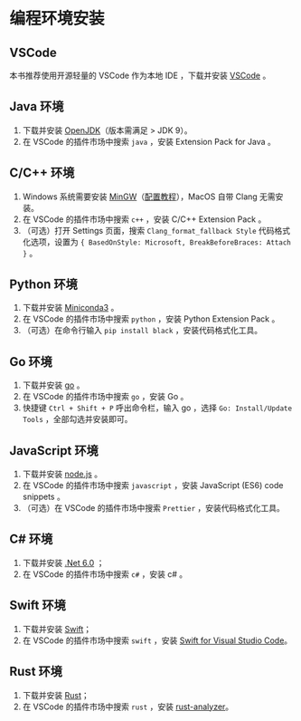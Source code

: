 # 编程环境安装

## VSCode

本书推荐使用开源轻量的 VSCode 作为本地 IDE ，下载并安装 [VSCode](https://code.visualstudio.com/) 。

## Java 环境

1. 下载并安装 [OpenJDK](https://jdk.java.net/18/)（版本需满足 > JDK 9）。
2. 在 VSCode 的插件市场中搜索 `java` ，安装 Extension Pack for Java 。

## C/C++ 环境

1. Windows 系统需要安装 [MinGW](https://sourceforge.net/projects/mingw-w64/files/)（[配置教程](https://blog.csdn.net/qq_33698226/article/details/129031241)），MacOS 自带 Clang 无需安装。
2. 在 VSCode 的插件市场中搜索 `c++` ，安装 C/C++ Extension Pack 。
3. （可选）打开 Settings 页面，搜索 `Clang_format_fallback Style` 代码格式化选项，设置为 `{ BasedOnStyle: Microsoft, BreakBeforeBraces: Attach }` 。

## Python 环境

1. 下载并安装 [Miniconda3](https://docs.conda.io/en/latest/miniconda.html) 。
2. 在 VSCode 的插件市场中搜索 `python` ，安装 Python Extension Pack 。
3. （可选）在命令行输入 `pip install black` ，安装代码格式化工具。

## Go 环境

1. 下载并安装 [go](https://go.dev/dl/) 。
2. 在 VSCode 的插件市场中搜索 `go` ，安装 Go 。
3. 快捷键 `Ctrl + Shift + P` 呼出命令栏，输入 go ，选择 `Go: Install/Update Tools` ，全部勾选并安装即可。

## JavaScript 环境

1. 下载并安装 [node.js](https://nodejs.org/en/) 。
2. 在 VSCode 的插件市场中搜索 `javascript` ，安装 JavaScript (ES6) code snippets 。
3. （可选）在 VSCode 的插件市场中搜索 `Prettier` ，安装代码格式化工具。

## C# 环境

1. 下载并安装 [.Net 6.0](https://dotnet.microsoft.com/en-us/download) ；
2. 在 VSCode 的插件市场中搜索 `c#` ，安装 c# 。

## Swift 环境

1. 下载并安装 [Swift](https://www.swift.org/download/)；
2. 在 VSCode 的插件市场中搜索 `swift` ，安装 [Swift for Visual Studio Code](https://marketplace.visualstudio.com/items?itemName=sswg.swift-lang)。

## Rust 环境

1. 下载并安装 [Rust](https://www.rust-lang.org/tools/install)；
2. 在 VSCode 的插件市场中搜索 `rust` ，安装 [rust-analyzer](https://marketplace.visualstudio.com/items?itemName=rust-lang.rust-analyzer)。
